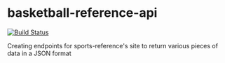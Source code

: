 # basketball-reference-api

[![Build Status](https://travis-ci.com/J-Obog/basketball-reference-api.svg?branch=master)](https://travis-ci.com/J-Obog/basketball-reference-api)

Creating endpoints for sports-reference's site to return various pieces of data in a JSON format
